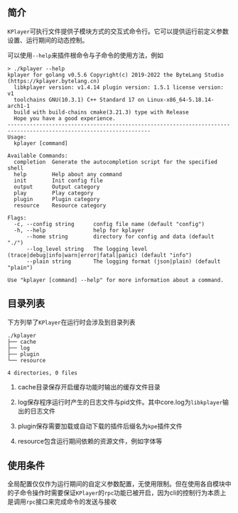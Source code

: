 ## 简介

`KPlayer`可执行文件提供子模块方式的交互式命令行。它可以提供运行前定义参数设置、运行期间的动态控制。



可以使用`--help`来插件根命令与子命令的使用方法，例如

```shell
> ./kplayer --help
kplayer for golang v0.5.6 Copyright(c) 2019-2022 the ByteLang Studio (https://kplayer.bytelang.cn)
  libkplayer version: v1.4.14 plugin version: 1.5.1 license version: v1
  toolchains GNU(10.3.1) C++ Standard 17 on Linux-x86_64-5.18.14-arch1-1
  build with build-chains cmake(3.21.3) type with Release
  Hope you have a good experience.
-------------------------------------------------------------------------------------------------------------------
Usage:
  kplayer [command]

Available Commands:
  completion  Generate the autocompletion script for the specified shell
  help        Help about any command
  init        Init config file
  output      Output category
  play        Play category
  plugin      Plugin category
  resource    Resource category

Flags:
  -c, --config string      config file name (default "config")
  -h, --help               help for kplayer
      --home string        directory for config and data (default "./")
      --log_level string   The logging level (trace|debug|info|warn|error|fatal|panic) (default "info")
      --plain string       The logging format (json|plain) (default "plain")

Use "kplayer [command] --help" for more information about a command.
```





## 目录列表

下方列举了`KPlayer`在运行时会涉及到目录列表

```shell
./kplayer
├── cache
├── log
├── plugin
└── resource

4 directories, 0 files
```



1. cache目录保存开启缓存功能时输出的缓存文件目录

   

2. log保存程序运行时产生的日志文件与pid文件。其中core.log为`libkplayer`输出的日志文件

   

3. plugin保存需要加载或自动下载的插件后缀名为`kpe`插件文件

   

4. resource包含运行期间依赖的资源文件，例如字体等



## 使用条件

全局配置仅仅作为运行期间的自定义参数配置，无使用限制。但在使用各自模块中的子命令操作时需要保证`KPlayer`的`rpc`功能已被开启，因为cli的控制行为本质上是调用`rpc`接口来完成命令的发送与接收